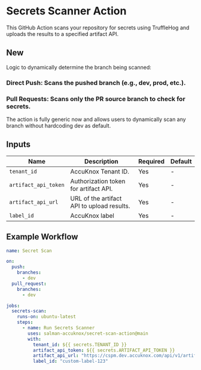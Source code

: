 
# Secrets Scanner Action

This GitHub Action scans your repository for secrets using TruffleHog and uploads the results to a specified artifact API.

## New 
Logic to dynamically determine the branch being scanned:

### Direct Push: Scans the pushed branch (e.g., dev, prod, etc.).
### Pull Requests: Scans only the PR source branch to check for secrets.
The action is fully generic now and allows users to dynamically scan any branch without hardcoding dev as default.

## Inputs

| Name                 | Description                                  | Required | Default  |
|----------------------|----------------------------------------------|----------|----------|
| `tenant_id`          | AccuKnox Tenant ID.                          | Yes      | -        |
| `artifact_api_token` | Authorization token for artifact API.        | Yes      | -        |
| `artifact_api_url`   | URL of the artifact API to upload results.   | Yes      | -        |
| `label_id`           | AccuKnox label                               | Yes      | -        |

## Example Workflow

```yaml
name: Secret Scan

on:
  push:
    branches:
      - dev
  pull_request:
    branches:
      - dev

jobs:
  secrets-scan:
    runs-on: ubuntu-latest
    steps:
      - name: Run Secrets Scanner
        uses: salman-accuknox/secret-scan-action@main
        with:
          tenant_id: ${{ secrets.TENANT_ID }}
          artifact_api_token: ${{ secrets.ARTIFACT_API_TOKEN }}
          artifact_api_url: "https://cspm.dev.accuknox.com/api/v1/artifact/"
          label_id: "custom-label-123"


